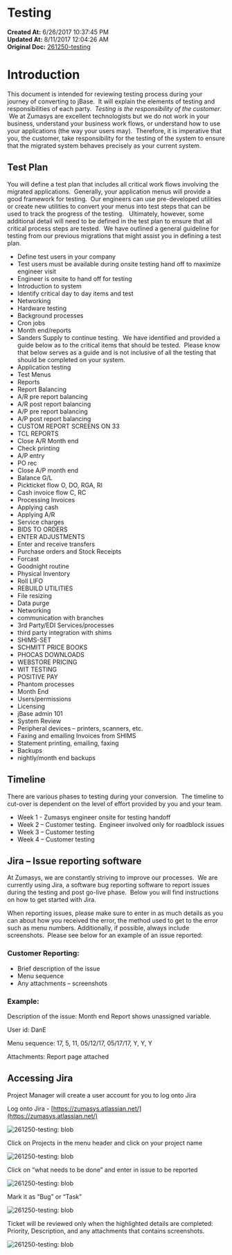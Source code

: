 # Testing 

**Created At:** 6/26/2017 10:37:45 PM  
**Updated At:** 8/11/2017 12:04:26 AM  
**Original Doc:** [261250-testing](https://docs.jbase.com/36040-migration-knowledge-base/261250-testing)  


# Introduction

This document is intended for reviewing testing process during your journey of converting to jBase.  It will explain the elements of testing and responsibilities of each party.  *Testing is the responsibility of the customer*.  We at Zumasys are excellent technologists but we do not work in your business, understand your business work flows, or understand how to use your applications (the way your users may).  Therefore, it is imperative that you, the customer, take responsibility for the testing of the system to ensure that the migrated system behaves precisely as your current system.

## Test Plan

You will define a test plan that includes all critical work flows involving the migrated applications.  Generally, your application menus will provide a good framework for testing.  Our engineers can use pre-developed utilities or create new utilities to convert your menus into test steps that can be used to track the progress of the testing.   Ultimately, however, some additional detail will need to be defined in the test plan to ensure that all critical process steps are tested.  We have outlined a general guideline for testing from our previous migrations that might assist you in defining a test plan.

- Define test users in your company
- Test users must be available during onsite testing hand off to maximize engineer visit
- Engineer is onsite to hand off for testing
- Introduction to system
- Identify critical day to day items and test
- Networking
- Hardware testing
- Background processes
- Cron jobs
- Month end/reports
- Sanders Supply to continue testing.  We have identified and provided a guide below as to the critical items that should be tested.  Please know that below serves as a guide and is not inclusive of all the testing that should be completed on your system.
- Application testing
- Test Menus
- Reports
- Report Balancing
- A/R pre report balancing
- A/R post report balancing
- A/P pre report balancing
- A/P post report balancing
- CUSTOM REPORT SCREENS ON 33
- TCL REPORTS
- Close A/R Month end
- Check printing
- A/P entry
- PO rec
- Close A/P month end
- Balance G/L
- Pickticket flow O, DO, RGA, RI
- Cash invoice flow C, RC
- Processing Invoices
- Applying cash
- Applying A/R
- Service charges
- BIDS TO ORDERS
- ENTER ADJUSTMENTS
- Enter and receive transfers
- Purchase orders and Stock Receipts
- Forcast
- Goodnight routine
- Physical Inventory
- Roll LIFO
- REBUILD UTILITIES
- File resizing
- Data purge
- Networking
- communication with branches
- 3rd Party/EDI Services/processes
- third party integration with shims
- SHIMS-SET
- SCHMITT PRICE BOOKS
- PHOCAS DOWNLOADS
- WEBSTORE PRICING
- WIT TESTING
- POSITIVE PAY
- Phantom processes
- Month End
- Users/permissions
- Licensing
- jBase admin 101
- System Review
- Peripheral devices – printers, scanners, etc.
- Faxing and emailing Invoices from SHIMS
- Statement printing, emailing, faxing
- Backups
- nightly/month end backups


## Timeline

There are various phases to testing during your conversion.  The timeline to cut-over is dependent on the level of effort provided by you and your team.

- Week 1 - Zumasys engineer onsite for testing handoff
- Week 2 – Customer testing.  Engineer involved only for roadblock issues
- Week 3 – Customer testing
- Week 4 – Customer testing


## Jira – Issue reporting software

At Zumasys, we are constantly striving to improve our processes.  We are currently using Jira, a software bug reporting software to report issues during the testing and post go-live phase.  Below you will find instructions on how to get started with Jira.

When reporting issues, please make sure to enter in as much details as you can about how you received the error, the method used to get to the error such as menu numbers. Additionally, if possible, always include screenshots.  Please see below for an example of an issue reported:

### Customer Reporting:

- Brief description of the issue
- Menu sequence
- Any attachments – screenshots


### Example:

Description of the issue: Month end Report shows unassigned variable.

User id: DanE

Menu sequence: 17, 5, 11, 05/12/17, 05/17/17, Y, Y, Y

Attachments: Report page attached

## Accessing Jira

Project Manager will create a user account for you to log onto Jira

Log onto Jira - [https://zumasys.atlassian.net/](https://zumasys.atlassian.net/)

![261250-testing: blob](./blob.jpg)

Click on Projects in the menu header and click on your project name

![261250-testing: blob](./blob.jpg)

Click on “what needs to be done” and enter in issue to be reported

![261250-testing: blob](./blob.jpg)

Mark it as “Bug” or “Task”

![261250-testing: blob](./blob.jpg)

Ticket will be reviewed only when the highlighted details are completed: Priority, Description, and any attachments that contains screenshots.

![261250-testing: blob](./blob.jpg)
